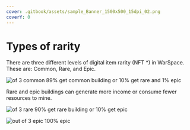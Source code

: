 ```yaml
---
cover: .gitbook/assets/sample_Banner_1500x500_15dpi_02.png
coverY: 0
---
```


# Types of rarity

There are three different levels of digital item rarity (NFT \*) in WarSpace. These are: Common, Rare, and Epic.

![of 3 common 89% get common building or 10% get rare and 1% epic](<.gitbook/assets/Types of Rarity\_02.png>)

Rare and epic buildings can generate more income or consume fewer resources to mine.

![of 3 rare 90% get rare building or 10% get epic](<.gitbook/assets/Types of Rarity\_rare.png>)

![out of 3 epic 100% epic](<.gitbook/assets/Types of Rarity\_epic.png>)
